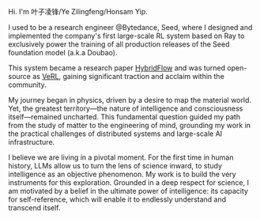 Hi. I'm 叶子凌锋/Ye Zilingfeng/Honsam Yip.

I used to be a research engineer @Bytedance, Seed, where I designed and implemented the company's first large-scale RL system based on Ray to exclusively power the training of all production releases of the Seed foundation model (a.k.a Doubao). 

This system became a research paper [HybridFlow](https://arxiv.org/abs/2409.19256) and was turned open-source as [VeRL](https://github.com/volcengine/verl), gaining significant traction and acclaim within the community.

My journey began in physics, driven by a desire to map the material world. Yet, the greatest territory—the nature of intelligence and consciousness itself—remained uncharted. This fundamental question guided my path from the study of matter to the engineering of mind, grounding my work in the practical challenges of distributed systems and large-scale AI infrastructure.

I believe we are living in a pivotal moment. For the first time in human history, LLMs allow us to turn the lens of science inward, to study intelligence as an objective phenomenon. My work is to build the very instruments for this exploration. Grounded in a deep respect for science, I am motivated by a belief in the ultimate power of intelligence: its capacity for self-reference, which will enable it to endlessly understand and transcend itself.

<!--
**YipZLF/yipzlf** is a ✨ _special_ ✨ repository because its `README.md` (this file) appears on your GitHub profile.

Here are some ideas to get you started:

- 🔭 I’m currently working on ...
- 🌱 I’m currently learning ...
- 👯 I’m looking to collaborate on ...
- 🤔 I’m looking for help with ...
- 💬 Ask me about ...
- 📫 How to reach me: ...
- 😄 Pronouns: ...
- ⚡ Fun fact: ...
-->
